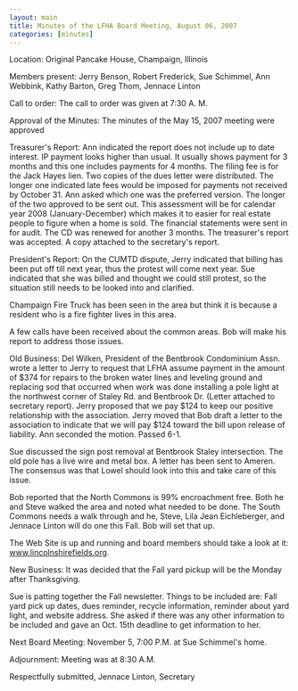 ```yaml
---
layout: main
title: Minutes of the LFHA Board Meeting, August 06, 2007 
categories: [minutes]
---
```


Location: Original Pancake House, Champaign, Illinois

Members present: Jerry Benson, Robert Frederick, Sue Schimmel, Ann
Webbink, Kathy Barton, Greg Thom, Jennace Linton

Call to order: The call to order was given at 7:30 A. M.

Approval of the Minutes: The minutes of the May 15, 2007 meeting
were approved

Treasurer's Report: 
  Ann indicated the report does not include up to date interest. IP
payment looks higher than usual. It usually shows payment for 3
months and this one includes payments for 4 months. The filing fee
is for the Jack Hayes lien. Two copies of the dues letter were
distributed. The longer one indicated late fees would be imposed for
payments not received by October 31. Ann asked which one was the
preferred version. The longer of the two approved to be sent out.
This assessment will be for calendar year 2008 (January-December)
which makes it to easier for real estate people to figure when a
home is sold. The financial statements were sent in for audit. The
CD was renewed for another 3 months. The treasurer's report was
accepted. A copy attached to the secretary's report.

President's Report: 
  On the CUMTD dispute, Jerry indicated that billing has been put
off till next year, thus the protest will come next year. Sue
indicated that she was billed and thought we could still protest, so
the situation still needs to be looked into and clarified.

  Champaign Fire Truck has been seen in the area but think it is
because a resident who is a fire fighter lives in this area.

  A few calls have been received about the common areas. Bob will
make his report to address those issues.

Old Business: 
  Del Wilken, President of the Bentbrook Condominium Assn. wrote a
letter to Jerry to request that LFHA assume payment in the amount of
$374 for repairs to the broken water lines and leveling ground and
replacing sod that occurred when work was done installing a pole
light at the northwest corner of Staley Rd. and Bentbrook Dr.
(Letter attached to secretary report). Jerry proposed that we pay
$124 to keep our positive relationship with the association. Jerry
moved that Bob draft a letter to the association to indicate that we
will pay $124 toward the bill upon release of liability. Ann
seconded the motion. Passed 6-1.

  Sue discussed the sign post removal at Bentbrook Staley
intersection. The old pole has a live wire and metal box. A letter
has been sent to Ameren. The consensus was that Lowel should look
into this and take care of this issue. 

  Bob reported that the North Commons is 99% encroachment free. Both
he and Steve walked the area and noted what needed to be done. The
South Commons needs a walk through and he, Steve, Lila Jean
Eichleberger, and Jennace Linton will do one this Fall.  Bob will
set that up.

  The Web Site is up and running and board members should take a
look at it:   www.lincolnshirefields.org.

New Business: 
  It was decided that the Fall yard pickup will be the Monday after
Thanksgiving. 

  Sue is patting together the Fall newsletter. Things to be included
are: Fall yard pick up dates, dues reminder, recycle information,
reminder about yard light, and website address. She asked if there
was any other information to be included and gave an Oct. 15th
deadline to get information to her.      
                                                                    
Next Board Meeting:    November 5, 7:00 P.M. at Sue Schimmel's home.

Adjournment: Meeting was at 8:30 A.M.

Respectfully submitted,
Jennace Linton, Secretary
